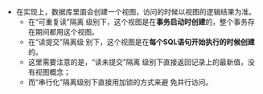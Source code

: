 - 在实现上，数据库里面会创建一个视图，访问的时候以视图的逻辑结果为准。
    - 在“可重复读”隔离 级别下，这个视图是在**事务启动时创建**的，整个事务存在期间都用这个视图。
    - 在“读提交”隔离级 别下，这个视图是在**每个SQL语句开始执行的时候创建**的。
    - 这里需要注意的是，“读未提交”隔离 级别下直接返回记录上的最新值，没有视图概念；
    - 而“串行化”隔离级别下直接用加锁的方式来避 免并行访问。